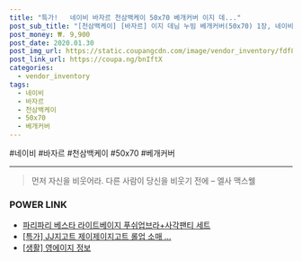 ```yaml
--- 
title: "특가!   네이비 바자르 천삼백케이 50x70 베개커버 이지 데..." 
post_sub_title: "[천삼백케이] [바자르] 이지 데님 누빔 베개커버(50x70) 1장, 네이비" 
post_money: ₩. 9,900 
post_date: 2020.01.30 
post_img_url: https://static.coupangcdn.com/image/vendor_inventory/fdf8/4e08398d845e492cd06ca0830a76adae8e38637dbb80222a88d2560d07f4.jpg 
post_link_url: https://coupa.ng/bnIftX 
categories: 
  - vendor_inventory 
tags: 
  - 네이비 
  - 바자르 
  - 천삼백케이 
  - 50x70 
  - 베개커버 
--- 
```

  #네이비 #바자르 #천삼백케이 #50x70 #베개커버 
<hr> 

> 먼저 자신을 비웃어라. 다른 사람이 당신을 비웃기 전에  – 엘사 맥스웰 


### POWER LINK

* <a href="https://blog.naver.com/fasyy4321/221781168022" target="_blank">파리파리 베스타 라이트베이지 푸쉬업브라+사각팬티 세트</a>
* <a href="https://blog.naver.com/santokki14/221788138543" target="_blank">[특가] JJ지고트 제이제이지고트 롤업 소매 ...</a>
* <a href="https://blog.naver.com/sakai111/221759382596" target="_blank"> [생활] 영에이지 정보 </a>
